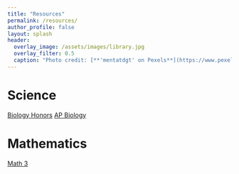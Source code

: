 ```yaml
---
title: "Resources"
permalink: /resources/
author_profile: false
layout: splash
header:
  overlay_image: /assets/images/library.jpg 
  overlay_filter: 0.5
  caption: "Photo credit: [**'mentatdgt' on Pexels**](https://www.pexels.com/photo/white-wooden-bookshelves-1319855/)"
---
```


# Science
<!--
<a href="/resources/biology_honors" class="btn btn--success btn--x-large">Biology Honors</a>
<a href="#" class="btn btn--success btn--x-large">AP Biology</a>
-->
<a href="/resources/biology_honors" class="btn btn--primary btn--x-large">Biology Honors</a>
<a href="/resources/ap_biology" class="btn btn--primary btn--x-large">AP Biology</a>

# Mathematics
<a href="/resources/math_3" class="btn btn--primary btn--x-large">Math 3</a>